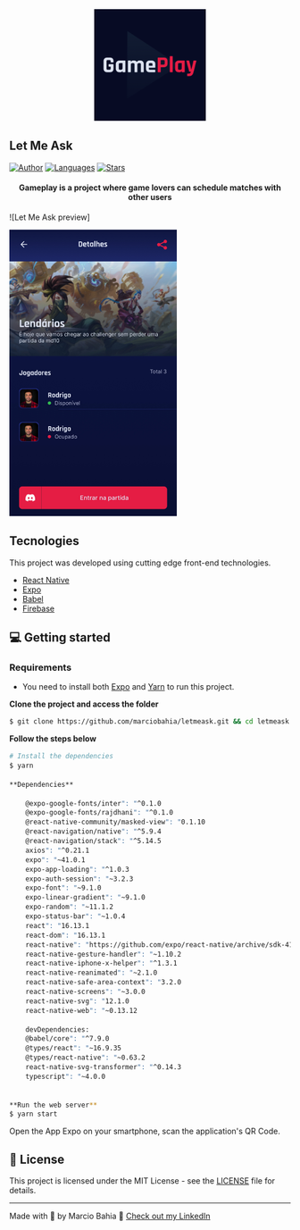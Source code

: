 <div align="center">
  <img src="https://github.com/marciobahia/Gameplay/blob/master/assets/icon.png" width="200" >
</div>

## Let Me Ask

[![Author](https://img.shields.io/badge/author-marciobahia-835AFD?style=flat-square)](https://github.com/marciobahia)
[![Languages](https://img.shields.io/github/languages/count/josepholiveira/letmeask?color=%23835AFD&style=flat-square)](#)
[![Stars](https://img.shields.io/github/stars/marciobahia/letmeask?color=835AFD&style=flat-square)](https://github.com/marciobahia/letmeask/stargazers)

<h4 align="center">
  Gameplay is a project where game lovers can schedule matches with other users
</h4>

![Let Me Ask preview]


<img src="https://github.com/marciobahia/Gameplay/blob/master/assets/preview.jpg" width="300" >


## Tecnologies

This project was developed using cutting edge front-end technologies.


- [React Native](https://reactnative.dev)
- [Expo](https://expo.io)
- [Babel](https://babeljs.io/docs/en/)
- [Firebase](https://firebase.google.com)


## 💻 Getting started

### Requirements

- You need to install both [Expo](https://expo.io) and [Yarn](https://yarnpkg.com/) to run this project.

**Clone the project and access the folder**

```bash
$ git clone https://github.com/marciobahia/letmeask.git && cd letmeask
```

**Follow the steps below**

```bash
# Install the dependencies
$ yarn

**Dependencies**

    @expo-google-fonts/inter": "^0.1.0
    @expo-google-fonts/rajdhani": "^0.1.0
    @react-native-community/masked-view": "0.1.10
    @react-navigation/native": "^5.9.4
    @react-navigation/stack": "^5.14.5
    axios": "^0.21.1
    expo": "~41.0.1
    expo-app-loading": "^1.0.3
    expo-auth-session": "~3.2.3
    expo-font": "~9.1.0
    expo-linear-gradient": "~9.1.0
    expo-random": "~11.1.2
    expo-status-bar": "~1.0.4
    react": "16.13.1
    react-dom": "16.13.1
    react-native": "https://github.com/expo/react-native/archive/sdk-41.0.0.tar.gz
    react-native-gesture-handler": "~1.10.2
    react-native-iphone-x-helper": "^1.3.1
    react-native-reanimated": "~2.1.0
    react-native-safe-area-context": "3.2.0
    react-native-screens": "~3.0.0
    react-native-svg": "12.1.0
    react-native-web": "~0.13.12
  
    devDependencies:
    @babel/core": "^7.9.0
    @types/react": "~16.9.35
    @types/react-native": "~0.63.2
    react-native-svg-transformer": "^0.14.3
    typescript": "~4.0.0


**Run the web server**
$ yarn start
```

Open the App Expo on your smartphone, scan the application's QR Code.

## 📝 License

This project is licensed under the MIT License - see the [LICENSE](LICENSE) file for details.

---

Made with 💜 by Marcio Bahia 👋 [Check out my LinkedIn](https://www.linkedin.com/in/márcio-sella-bahia-9b73bb19b/)
